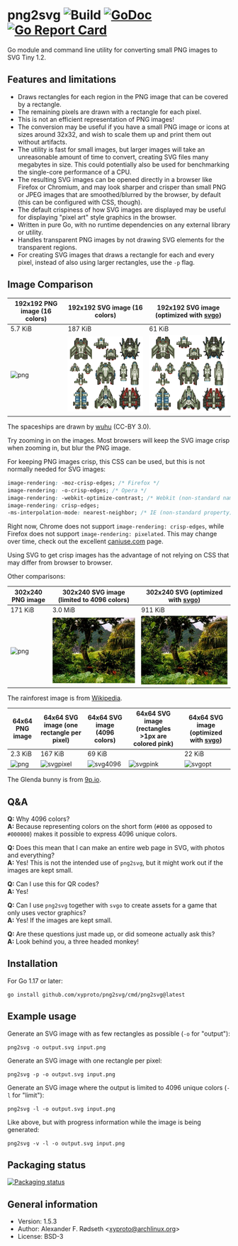 # png2svg ![Build](https://github.com/xyproto/png2svg/workflows/Build/badge.svg) [![GoDoc](https://godoc.org/github.com/xyproto/png2svg?status.svg)](http://godoc.org/github.com/xyproto/png2svg) [![Go Report Card](https://goreportcard.com/badge/github.com/xyproto/png2svg)](https://goreportcard.com/report/github.com/xyproto/png2svg)

Go module and command line utility for converting small PNG images to SVG Tiny 1.2.

## Features and limitations

* Draws rectangles for each region in the PNG image that can be covered by a rectangle.
* The remaining pixels are drawn with a rectangle for each pixel.
* This is not an efficient representation of PNG images!
* The conversion may be useful if you have a small PNG image or icons at sizes around 32x32, and wish to scale them up and print them out without artifacts.
* The utility is fast for small images, but larger images will take an unreasonable amount of time to convert, creating SVG files many megabytes in size. This could potentially also be used for benchmarking the single-core performance of a CPU.
* The resulting SVG images can be opened directly in a browser like Firefox or Chromium, and may look sharper and crisper than small PNG or JPEG images that are smoothed/blurred by the browser, by default (this can be configured with CSS, though).
* The default crispiness of how SVG images are displayed may be useful for displaying "pixel art" style graphics in the browser.
* Written in pure Go, with no runtime dependencies on any external library or utility.
* Handles transparent PNG images by not drawing SVG elements for the transparent regions.
* For creating SVG images that draws a rectangle for each and every pixel, instead of also using larger rectangles, use the `-p` flag.

## Image Comparison

| 192x192 PNG image (16 colors) | 192x192 SVG image (16 colors)  | 192x192 SVG image (optimized with [svgo](https://github.com/svg/svgo)) |
| ----------------------------- | ------------------------------ | ---------------------------------------------------------------------- |
| 5.7 KiB                       | 187 KiB                        | 61 KiB                                                                 |
| ![png](img/spaceships.png)    | ![svg](img/spaceships4096.svg) | ![svgopt](img/spaceships_opt.svg)                                      |

The spaceships are drawn by [wuhu](https://opengameart.org/content/spaceships-1) (CC-BY 3.0).

Try zooming in on the images. Most browsers will keep the SVG image crisp when zooming in, but blur the PNG image.

For keeping PNG images crisp, this CSS can be used, but this is not normally needed for SVG images:

```css
image-rendering: -moz-crisp-edges; /* Firefox */
image-rendering: -o-crisp-edges; /* Opera */
image-rendering: -webkit-optimize-contrast; /* Webkit (non-standard naming) */
image-rendering: crisp-edges;
-ms-interpolation-mode: nearest-neighbor; /* IE (non-standard property) */
```

Right now, Chrome does not support `image-rendering: crisp-edges`, while Firefox does not support `image-rendering: pixelated`. This may change over time, check out the excellent [caniuse.com](https://caniuse.com/css-crisp-edges) page.

Using SVG to get crisp images has the advantage of not relying on CSS that may differ from browser to browser.

Other comparisons:

| 302x240 PNG image          | 302x240 SVG image (limited to 4096 colors)  | 302x240 SVG (optimized with [svgo](https://github.com/svg/svgo)) |
| -------------------------- | ------------------------------------------- | ---------------------------------------------------------------- |
| 171 KiB                    | 3.0 MiB                                     | 911 KiB                                                          |
| ![png](img/rainforest.png) | ![svg](img/rainforest4096.svg)              | ![svgopt](img/rainforest_opt.svg)                                |

The rainforest image is from [Wikipedia](https://en.wikipedia.org/wiki/Landscape).

| 64x64 PNG image        | 64x64 SVG image (one rectangle per pixel) | 64x64 SVG image (4096 colors)  | 64x64 SVG image (rectangles >1px are colored pink) | 64x64 SVG image (optimized with [svgo](https://github.com/svg/svgo)) |
| ---------------------- | ----------------------------------------- | ------------------------------ | -------------------------------------------------- | -------------------------------------------------------------------- |
| 2.3 KiB                | 167 KiB                                   | 69 KiB                         |                                                    | 22 KiB                                                               |
| ![png](img/glenda.png) | ![svgpixel](img/glenda_singlepixel.svg)   | ![svg4096](img/glenda4096.svg) | ![svgpink](img/glenda_pink.svg)                    | ![svgopt](img/glenda_opt.svg)                                        |

The Glenda bunny is from [9p.io](https://9p.io/plan9/glenda.html).

## Q&A

**Q:** Why 4096 colors?<br>
**A:** Because representing colors on the short form (`#000` as opposed to `#000000`) makes it possible to express 4096 unique colors.

**Q:** Does this mean that I can make an entire web page in SVG, with photos and everything?<br>
**A:** Yes! This is not the intended use of `png2svg`, but it might work out if the images are kept small.

**Q:** Can I use this for QR codes?<br>
**A:** Yes!

**Q:** Can I use `png2svg` together with `svgo` to create assets for a game that only uses vector graphics?<br>
**A:** Yes! If the images are kept small.

**Q:** Are these questions just made up, or did someone actually ask this?<br>
**A:** Look behind you, a three headed monkey!

## Installation

For Go 1.17 or later:

    go install github.com/xyproto/png2svg/cmd/png2svg@latest

## Example usage

Generate an SVG image with as few rectangles as possible (`-o` for "output"):

    png2svg -o output.svg input.png

Generate an SVG image with one rectangle per pixel:

    png2svg -p -o output.svg input.png

Generate an SVG image where the output is limited to 4096 unique colors (`-l` for "limit"):

    png2svg -l -o output.svg input.png

Like above, but with progress information while the image is being generated:

    png2svg -v -l -o output.svg input.png

## Packaging status

[![Packaging status](https://repology.org/badge/vertical-allrepos/png2svg.svg)](https://repology.org/project/png2svg/versions)

## General information

* Version: 1.5.3
* Author: Alexander F. Rødseth &lt;xyproto@archlinux.org&gt;
* License: BSD-3
